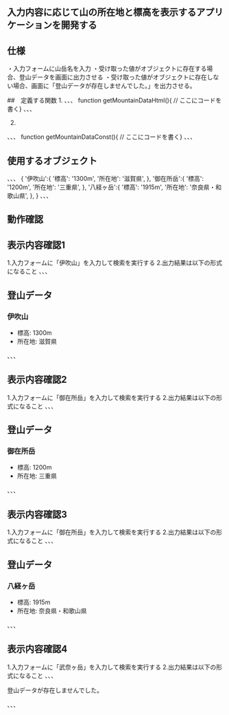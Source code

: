 ## 入力内容に応じて山の所在地と標高を表示するアプリケーションを開発する

## 仕様
・入力フォームに山岳名を入力
・受け取った値がオブジェクトに存在する場合、登山データを画面に出力させる
・受け取った値がオブジェクトに存在しない場合、画面に「登山データが存在しませんでした。」を出力させる。

##　定義する関数
1. 
、、、
function getMountainDataHtml(){
    // ここにコードを書く}
、、、

2. 
、、、
function getMountainDataConst(){
    // ここにコードを書く}
、、、

   ## 使用するオブジェクト
   、、、
   {
           '伊吹山':{ 
           '標高': '1300m', 
           '所在地': '滋賀県',
           },
           '御在所岳':{
            '標高': '1200m',
            '所在地': '三重県',
},
           '八経ヶ岳':{ 
           '標高': '1915m',
           '所在地': '奈良県・和歌山県',
           },
           }
、、、
## 動作確認

## 表示内容確認1

1.入力フォームに「伊吹山」を入力して検索を実行する
2.出力結果は以下の形式になること
、、、
<h2>登山データ</h2>
<h3>伊吹山</h3>
<ul>
<li>標高: 1300m</li>
<li>所在地: 滋賀県</li>
</ul>
、、、

## 表示内容確認2

1.入力フォームに「御在所岳」を入力して検索を実行する
2.出力結果は以下の形式になること
、、、
<h2>登山データ</h2>
<h3>御在所岳</h3>
<ul>
<li>標高: 1200m</li>
<li>所在地: 三重県</li>
</ul>
、、、

## 表示内容確認3
1.入力フォームに「御在所岳」を入力して検索を実行する
2.出力結果は以下の形式になること
、、、
<h2>登山データ</h2>
<h3>八経ヶ岳</h3>
<ul>
<li>標高: 1915m</li>
<li>所在地: 奈良県・和歌山県</li>
</ul>
、、、

## 表示内容確認4
1.入力フォームに「武奈ヶ岳」を入力して検索を実行する
2.出力結果は以下の形式になること
、、、
<p>登山データが存在しませんでした。</p>
、、、